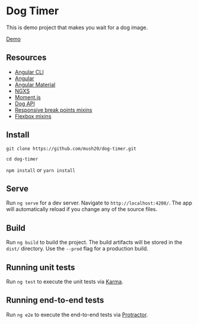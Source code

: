 # Dog Timer

This is demo project that makes you wait for a dog image.

[Demo](https://dog-timer-6af41.firebaseapp.com)

## Resources
- [Angular CLI](https://github.com/angular/angular-cli)
- [Angular](https://angular.io/)
- [Angular Material](https://material.angular.io/)
- [NGXS](https://ngxs.gitbook.io/ngxs/)
- [Moment.js](https://momentjs.com/)
- [Dog API](https://dog.ceo/dog-api)
- [Responsive break points mixins](https://medium.com/developing-with-sass/creating-a-dead-simple-sass-mixin-to-handle-responsive-breakpoints-889927b37740)
- [Flexbox mixins](https://gist.github.com/richardtorres314/26b18e12958ba418bb37993fdcbfc1bd)

## Install

`git clone https://github.com/mush20/dog-timer.git`

`cd dog-timer`

`npm install` or `yarn install`

## Serve

Run `ng serve` for a dev server. Navigate to `http://localhost:4200/`. The app will automatically reload if you change any of the source files.

## Build

Run `ng build` to build the project. The build artifacts will be stored in the `dist/` directory. Use the `--prod` flag for a production build.

## Running unit tests

Run `ng test` to execute the unit tests via [Karma](https://karma-runner.github.io).

## Running end-to-end tests

Run `ng e2e` to execute the end-to-end tests via [Protractor](http://www.protractortest.org/).

